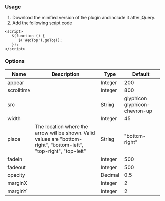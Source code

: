 ### Usage
1. Download the minified version of the plugin and include it after jQuery. 
1. Add the following script code
```
<script>
   $(function () {
      $('#goTop').goTop();
   });
</script>
```

### Options

Name | Description | Type | Default
-----| ------------| -----| -------
appear | | Integer | 200
scrolltime | | Integer | 800
src | | String | glyphicon glyphicon-chevron-up
width | | Integer | 45
place | The location where the arrow will be shown. Valid values are "bottom-right", "bottom-left", "top-right", "top-left" | String | "bottom-right"
fadein | | Integer | 500
fadeout | | Integer | 500
opacity | | Decimal | 0.5
marginX | | Integer | 2
marginY| | Integer | 2
